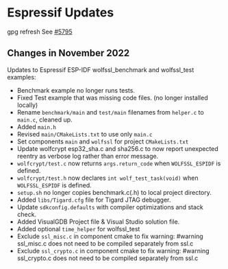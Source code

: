 # Espressif Updates

gpg refresh
See [#5795]()

## Changes in November 2022

Updates to Espressif ESP-IDF wolfssl_benchmark and wolfssl_test examples:

- Benchmark example no longer runs tests.
- Fixed Test example that was missing code files. (no longer installed locally)
- Rename `benchmark/main` and `test/main` filenames from `helper.c` to `main.c`, cleaned up.
- Added `main.h`
- Revised `main/CMakeLists.txt` to use only `main.c`
- Set components `main` and `wolfssl` for project `CMakeLists.txt`
- Update wolfcrypt esp32_sha.c and sha256.c to now report unexpected reentry as verbose log rather than error message.
- `wolfcrypt/test.c` now returns `args.return_code` when `WOLFSSL_ESPIDF` is defined.
- `wolfcrypt/test.h` now declares `int wolf_test_task(void)` when `WOLFSSL_ESPIDF` is defined.
- `setup.sh` no longer copies benchmark.c(.h) to local project directory.
- Added `libs/Tigard.cfg` file for Tigard JTAG debugger.
- Update `sdkconfig.defaults` with compiler optimizations and stack check.
- Added VisualGDB Project file & Visual Studio solution file.
- Added optional `time_helper` for wolfssl_test
- Exclude `ssl_misc.c` in component cmake to fix warning:  #warning ssl_misc.c does not need to be compiled separately from ssl.c
- Exclude `ssl_crypto.c` in component cmake to fix warning:  #warning ssl_crypto.c does not need to be compiled separately from ssl.c
